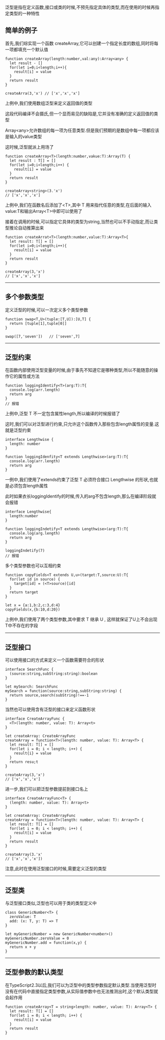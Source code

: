 泛型是指在定义函数,接口或类的时候,不预先指定具体的类型,而在使用的时候再指定类型的一种特性

## **简单的例子**

首先,我们琮实现一个函数 createArray,它可以创建一个指定长度的数组,同时将每一项都填充一个默认值

```
function createArray(length:number,val:any):Array<any> {
  let result - []
  for(let i=0;i<length;i++){
    result[i] = value
  }
  return result
}

createArra(3,'x') // ['x','x','x']
```

上例中,我们使用数组泛型来定义返回值的类型

这段代码编译不会摄氏,但一个显而易见的缺陷是,它并没有准确的定义返回值的类型

Array\<any>允许数组的每一项为任意类型.但是我们预期的是数组中每一项都应该是输入的value类型

这时候,泛型就派上用场了

```
function createArray<T>(length:number,vakue:T):Array(T) {
  let result : T[] = []
  for(let i=0;i<length;i++) {
    result[i] = value
  }
  return result
}

createArray<string>(3.'x')
// ['x','x','x']
```

上例中,我们在函数名后添加了\<T>,其中 T 用来指代任意的类型,在后面的输入value:T和输出Array\<T>中即可以使用了

接着在调用的时候,可以指定它具体的类型为string,当然也可以不手动指定,而让类型推论自动推算出来

```
function createArrat<T>(length:number,value:T):Array<T>{
  let result: T[] = []
  for(let i=0;i<length;i++){
    result[i] = value
  }
  return result
}

createArray(3,'x')
// ['x','x','x']
```

---

## **多个参数类型**

定义泛型的时候,可以一次定义多个类型参数

```
function swap<T,U>(tuple:[T,U]):[U,T] {
  return [tuple[1],tuple[0]]
}

swap([7,'seven'])   // ['seven',7]
```

---

## **泛型约束**

在函数内部使用泛型变量的时候,由于事先不知道它是哪种类型,所以不能随意的操作它的属性或方法

```
function loggingIdentify<T>(arg:T):T{
  console.log(arr.length)
  return arg
}
// 报错
```

上例中,泛型 T 不一定包含属性length,所以编译的时候报错了

这时,我们可以对泛型进行约束,只允许这个函数传入那些包含length属性的变量.这就是泛型约束

```
interface Lengthwise {
  length: number
}

function loggingIdenfity<T extends Lengthwise>(arg:T):T{
  console.log(arr.length)
  return arg
}
```

一例中,我们使用了extends约束了泛型 T 必须符合接口 Lengthwise 的形状,也就是必须包含length属性

此时如果衣长loggingIdentify的时候,传入的arg不包含length,那么在编译阶段就会报错

```
interface Lengthwise{
  length:number
}

function loggingIndetify<T extends Lengthwise>(arg:T):T{
  console.log(arg.length)
  return arg
}

loggingIndetify(7)
// 报错
```

多个类型参数也可以互相约束

```
function copyFields<T extends U,u>(target:T,source:U):T{
  for(let id in source) {
    target[id] = (<T>source)[id]
  }
  return target
}

let x = {a:1,b:2,c:3,d:4}
copyFields(x,{b:10,d:20})
```

上例中,我们使用了两个类型参数,其中要求 T 继承 U , 这样就保证了U上不会出现T中不存在的字段

---

## **泛型接口**

可以使用接口的方式来定义一个函数需要符合的形状

```
interface SearchFunc {
  (source:string,subString:string):boolean
}

let mySearch: SearchFunc
mySearch = function(source:string,subString:string) {
  return source,search(subString)!==-1
}
```

当然也可以使用含有泛型的接口来定义函数形状

```
interface CreateArrayFunc {
  <T>(length: number, value: T): Array<t>
}

let createArray: CreateArrayFunc
createArray = function<T>(length: number, value: T): Array<T> {
  let result: T[] = []
  for(let i = 0; i < length; i++) {
    result{i} = value
  }
  return resu;t
}

createArray(3,'x')
// ['x','x','x']
```

进一步,我们可以把泛型参数提前到接口名上

```
interface CreateArrayFunc<T> {
  (length: number, value: T): Array<t>
}

let createArray: CreateArrayFunc
createArray = function<T>(length: number, value: T): Array<T> {
  let result: T[] = []
  for(let i = 0; i < length; i++) {
    result[i] = value
  }
  return result
}

createArray(3.'x'
// ['x','x','x'])
```

注意,此时在使用泛型接口的时候,需要定义泛型的类型

---

## **泛型类**

与泛型接口类似,泛型也可以用于类的类型定义中

```
class GenericNumber<T> {
  zeroValue: T
  add: (x: T, y: T) => T
}

let myGenericNumber = new GenericNumber<number>()
myGenericNumber.zeroValue = 0
myGenericNumber.add = function(x,y) {
  return x + y
}
```

---

## **泛型参数的默认类型**

在TypeScript2.3以后,我们可以为泛型中的类型参数指定默认类型.当使用泛型时没有在代码中直接指定类型参数,从实际值参数中也无法推测出时,这个默认类型就会起作用

```
function createArray<T = string>length: number, value: T): Array<T> {
  let result: T[] = []
  for(let i = 0; i < length; i++) {
    result[i] = value
  }
  return result
}
```